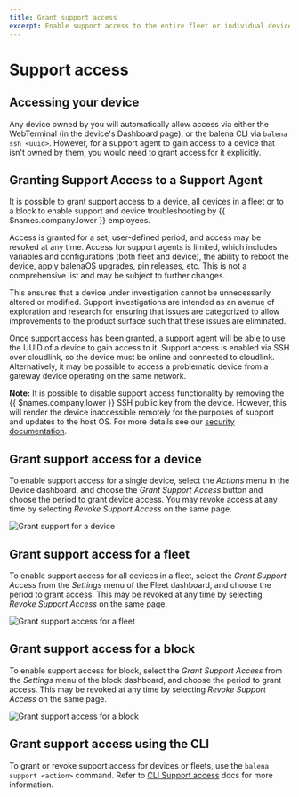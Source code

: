 ```yaml
---
title: Grant support access
excerpt: Enable support access to the entire fleet or individual devices for a set period
---
```


# Support access

## Accessing your device

Any device owned by you will automatically allow access via
either the WebTerminal (in the device's Dashboard page), or the balena CLI
via `balena ssh <uuid>`. However, for a support agent to gain access to a device
that isn't owned by them, you would need to grant access for it explicitly.

## Granting Support Access to a Support Agent

It is possible to grant support access to a device, all devices in a fleet or to a block to enable support and device troubleshooting by {{ $names.company.lower }} employees.

Access is granted for a set, user-defined period, and access may be revoked at any time. Access for support agents is limited, which includes variables and configurations (both fleet and device), the ability to reboot the device, apply balenaOS upgrades, pin releases, etc. This is not a comprehensive list and may be subject to further changes. 

This ensures that a device under investigation cannot be unnecessarily altered or modified. Support investigations are intended as an avenue of exploration and research for ensuring that issues are categorized to allow improvements to the product surface such that these issues are eliminated.

Once support access has been granted, a support agent will be able to use the UUID of a device to gain access to it. Support access is enabled via SSH over cloudlink, so the device must be online and connected to cloudlink. Alternatively, it may be possible to access a problematic device from a gateway device operating on the same network.

__Note:__ It is possible to disable support access functionality by removing the {{ $names.company.lower }} SSH public key from the device. However, this will render the device inaccessible remotely for the purposes of support and updates to the host OS. For more details see our [security documentation][security].

## Grant support access for a device

To enable support access for a single device, select the _Actions_ menu in the Device dashboard, and choose the _Grant Support Access_ button and choose the period to grant device access. You may revoke access at any time by selecting _Revoke Support Access_ on the same page.

![Grant support for a device](/img/common/support/enable-support-access-device.gif)

## Grant support access for a fleet

To enable support access for all devices in a fleet, select the _Grant Support Access_ from the _Settings_ menu of the Fleet dashboard, and choose the period to grant access. This may be revoked at any time by selecting _Revoke Support Access_ on the same page.

![Grant support access for a fleet](/img/common/support/enable-support-access-fleet.png)

## Grant support access for a block

To enable support access for block, select the _Grant Support Access_ from the _Settings_ menu of the block dashboard, and choose the period to grant access. This may be revoked at any time by selecting _Revoke Support Access_ on the same page.

![Grant support access for a block](/img/common/support/enable-support-block.png)

## Grant support access using the CLI

To grant or revoke support access for devices or fleets, use the `balena support <action>` command. Refer to [CLI Support access][CLI-support-access] docs for more information. 

[CLI-support-access]: /reference/balena-cli/#support-action
[security]: /learn/welcome/security/#support-access

